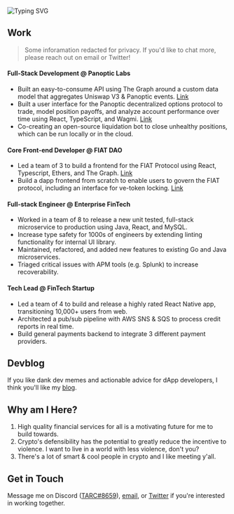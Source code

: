 ![Typing SVG](https://readme-typing-svg.demolab.com?font=Fira+Code&duration=4200&pause=2400&color=86F4F5&center=true&vCenter=true&width=420&height=69&lines=Hey+there!+I'm+0xTARC%2C+a+'web3'+dev)

## Work
> Some inforamation redacted for privacy. If you'd like to chat more, please reach out on email or Twitter!

#### Full-Stack Development @ Panoptic Labs
* Built an easy-to-consume API using The Graph around a custom data model that aggregates Uniswap V3 & Panoptic events. [Link](https://panoptic.xyz/docs/subgraph/schema)
* Built a user interface for the Panoptic decentralized options protocol to trade, model position payoffs, and analyze account performance over time using React, TypeScript, and Wagmi. [Link](https://beta.panoptic.xyz/)
* Co-creating an open-source liquidation bot to close unhealthy positions, which can be run locally or in the cloud.

#### Core Front-end Developer @ FIAT DAO
* Led a team of 3 to build a frontend for the FIAT Protocol using React, Typescript, Ethers, and The Graph. [Link](https://github.com/fiatdao/fiat-ui-i)
* Build a dapp frontend from scratch to enable users to govern the FIAT protocol, including an interface for ve-token locking. [Link](https://github.com/fiatdao/gov-ui-i)

#### Full-stack Engineer @ Enterprise FinTech
* Worked in a team of 8 to release a new unit tested, full-stack microservice to production using Java, React, and MySQL.
* Increase type safety for 1000s of engineers by extending linting functionality for internal UI library.
* Maintained, refactored, and added new features to existing Go and Java microservices.
* Triaged critical issues with APM tools (e.g. Splunk) to increase recoverability.

#### Tech Lead @ FinTech Startup
* Led a team of 4 to build and release a highly rated React Native app, transitioning 10,000+ users from web.
* Architected a pub/sub pipeline with AWS SNS & SQS to process credit reports in real time.
* Build general payments backend to integrate 3 different payment providers.

## Devblog
If you like dank dev memes and actionable advice for dApp developers, I think you'll like my [blog](https://0xtarc.eth.limo/).

## Why am I Here?
1. High quality financial services for all is a motivating future for me to build towards.
2. Crypto's defensibility has the potential to greatly reduce the incentive to violence. I want to live in a world with less violence, don't you?
3. There's a lot of smart & cool people in crypto and I like meeting y'all.

## Get in Touch
Message me on Discord ([TARC#8659](969663184317345813)), [email](mailto:0xtarc@protonmail.com), or [Twitter](https://twitter.com/0xTARC) if you're interested in working together.
